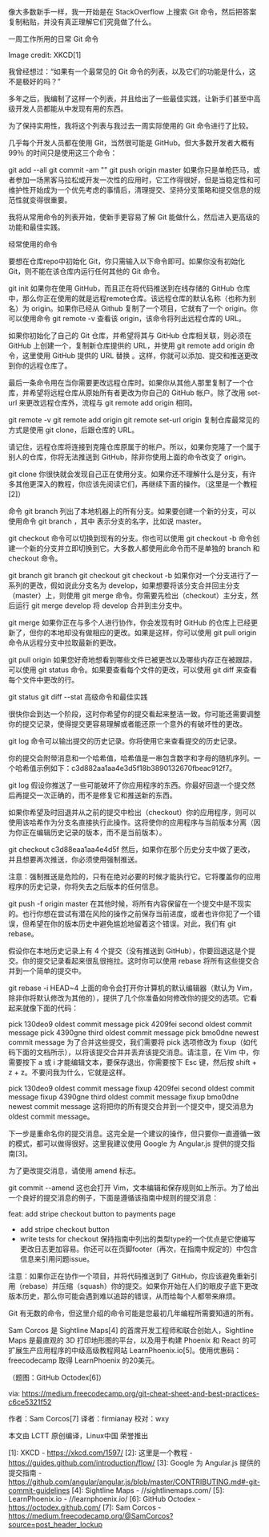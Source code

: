 像大多数新手一样，我一开始是在 StackOverflow 上搜索 Git 命令，然后把答案复制粘贴，并没有真正理解它们究竟做了什么。

一周工作所用的日常 Git 命令

Image credit: XKCD[1]

我曾经想过：“如果有一个最常见的 Git 命令的列表，以及它们的功能是什么，这不是极好的吗？”

多年之后，我编制了这样一个列表，并且给出了一些最佳实践，让新手们甚至中高级开发人员都能从中发现有用的东西。

为了保持实用性，我将这个列表与我过去一周实际使用的 Git 命令进行了比较。

几乎每个开发人员都在使用 Git，当然很可能是 GitHub。但大多数开发者大概有 99％ 的时间只是使用这三个命令：

git add --all
git commit -am "<message>"
git push origin master
如果你只是单枪匹马，或者参加一场黑客马拉松或开发一次性的应用时，它工作得很好，但是当稳定性和可维护性开始成为一个优先考虑的事情后，清理提交、坚持分支策略和提交信息的规范性就变得很重要。

我将从常用命令的列表开始，使新手更容易了解 Git 能做什么，然后进入更高级的功能和最佳实践。

经常使用的命令

要想在仓库repo中初始化 Git，你只需输入以下命令即可。如果你没有初始化 Git，则不能在该仓库内运行任何其他的 Git 命令。

git init
如果你在使用 GitHub，而且正在将代码推送到在线存储的 GitHub 仓库中，那么你正在使用的就是远程remote仓库。该远程仓库的默认名称（也称为别名）为 origin。如果你已经从 Github 复制了一个项目，它就有了一个 origin。你可以使用命令 git remote -v 查看该 origin，该命令将列出远程仓库的 URL。

如果你初始化了自己的 Git 仓库，并希望将其与 GitHub 仓库相关联，则必须在 GitHub 上创建一个，复制新仓库提供的 URL，并使用 git remote add origin <URL> 命令，这里使用 GitHub 提供的 URL 替换 <URL>。这样，你就可以添加、提交和推送更改到你的远程仓库了。

最后一条命令用在当你需要更改远程仓库时。如果你从其他人那里复制了一个仓库，并希望将远程仓库从原始所有者更改为你自己的 GitHub 帐户。除了改用 set-url 来更改远程仓库外，流程与 git remote add origin 相同。

git remote -v
git remote add origin <url>
git remote set-url origin <url>
复制仓库最常见的方式是使用 git clone，后跟仓库的 URL。

请记住，远程仓库将连接到克隆仓库原属于的帐户。所以，如果你克隆了一个属于别人的仓库，你将无法推送到 GitHub，除非你使用上面的命令改变了 origin。

git clone <url>
你很快就会发现自己正在使用分支。如果你还不理解什么是分支，有许多其他更深入的教程，你应该先阅读它们，再继续下面的操作。（这里是一个教程[2]）

命令 git branch 列出了本地机器上的所有分支。如果要创建一个新的分支，可以使用命令 git branch <name>，其中 <name> 表示分支的名字，比如说 master。

git checkout <name> 命令可以切换到现有的分支。你也可以使用 git checkout -b 命令创建一个新的分支并立即切换到它。大多数人都使用此命令而不是单独的 branch 和 checkout 命令。

git branch
git branch <name>
git checkout <name>
git checkout -b <name>
如果你对一个分支进行了一系列的更改，假如说此分支名为 develop，如果想要将该分支合并回主分支（master）上，则使用 git merge <branch> 命令。你需要先检出（checkout）主分支，然后运行 git merge develop 将 develop 合并到主分支中。

git merge <branch>
如果你正在与多个人进行协作，你会发现有时 GitHub 的仓库上已经更新了，但你的本地却没有做相应的更改。如果是这样，你可以使用 git pull origin <branch> 命令从远程分支中拉取最新的更改。

git pull origin <branch>
如果您好奇地想看到哪些文件已被更改以及哪些内存正在被跟踪，可以使用 git status 命令。如果要查看每个文件的更改，可以使用 git diff 来查看每个文件中更改的行。

git status
git diff --stat
高级命令和最佳实践

很快你会到达一个阶段，这时你希望你的提交看起来整洁一致。你可能还需要调整你的提交记录，使得提交更容易理解或者能还原一个意外的有破坏性的更改。

git log 命令可以输出提交的历史记录。你将使用它来查看提交的历史记录。

你的提交会附带消息和一个哈希值，哈希值是一串包含数字和字母的随机序列。一个哈希值示例如下：c3d882aa1aa4e3d5f18b3890132670fbeac912f7。

git log
假设你推送了一些可能破坏了你应用程序的东西。你最好回退一个提交然后再提交一次正确的，而不是修复它和推送新的东西。

如果你希望及时回退并从之前的提交中检出（checkout）你的应用程序，则可以使用该哈希作为分支名直接执行此操作。这将使你的应用程序与当前版本分离（因为你正在编辑历史记录的版本，而不是当前版本）。

git checkout c3d88eaa1aa4e4d5f
然后，如果你在那个历史分支中做了更改，并且想要再次推送，你必须使用强制推送。

注意：强制推送是危险的，只有在绝对必要的时候才能执行它。它将覆盖你的应用程序的历史记录，你将失去之后版本的任何信息。

git push -f origin master
在其他时候，将所有内容保留在一个提交中是不现实的。也行你想在尝试有潜在风险的操作之前保存当前进度，或者也许你犯了一个错误，但希望在你的版本历史中避免尴尬地留着这个错误。对此，我们有 git rebase。

假设你在本地历史记录上有 4 个提交（没有推送到 GitHub），你要回退这是个提交。你的提交记录看起来很乱很拖拉。这时你可以使用 rebase 将所有这些提交合并到一个简单的提交中。

git rebase -i HEAD~4
上面的命令会打开你计算机的默认编辑器（默认为 Vim，除非你将默认修改为其他的），提供了几个你准备如何修改你的提交的选项。它看起来就像下面的代码：

pick 130deo9 oldest commit message
pick 4209fei second oldest commit message
pick 4390gne third oldest commit message
pick bmo0dne newest commit message
为了合并这些提交，我们需要将 pick 选项修改为 fixup（如代码下面的文档所示），以将该提交合并并丢弃该提交消息。请注意，在 Vim 中，你需要按下 a 或 i 才能编辑文本，要保存退出，你需要按下 Esc 键，然后按 shift + z + z。不要问我为什么，它就是这样。

pick 130deo9 oldest commit message
fixup 4209fei second oldest commit message
fixup 4390gne third oldest commit message
fixup bmo0dne newest commit message
这将把你的所有提交合并到一个提交中，提交消息为 oldest commit message。

下一步是重命名你的提交消息。这完全是一个建议的操作，但只要你一直遵循一致的模式，都可以做得很好。这里我建议使用 Google 为 Angular.js 提供的提交指南[3]。

为了更改提交消息，请使用 amend 标志。

git commit --amend
这也会打开 Vim，文本编辑和保存规则如上所示。为了给出一个良好的提交消息的例子，下面是遵循该指南中规则的提交消息：

feat: add stripe checkout button to payments page
- add stripe checkout button
- write tests for checkout
保持指南中列出的类型type的一个优点是它使编写更改日志更加容易。你还可以在页脚footer（再次，在指南中规定的）中包含信息来引用问题issue。

注意：如果你正在协作一个项目，并将代码推送到了 GitHub，你应该避免重新引用（rebase）并压缩（squash）你的提交。如果你开始在人们的眼皮子底下更改版本历史，那么你可能会遇到难以追踪的错误，从而给每个人都带来麻烦。

Git 有无数的命令，但这里介绍的命令可能是您最初几年编程所需要知道的所有。

Sam Corcos 是 Sightline Maps[4] 的首席开发工程师和联合创始人，Sightline Maps 是最直观的 3D 打印地形图的平台，以及用于构建 Phoenix 和 React 的可扩展生产应用程序的中级高级教程网站 LearnPhoenix.io[5]。使用优惠码：freecodecamp 取得 LearnPhoenix 的20美元。

（题图：GitHub Octodex[6]）

via: https://medium.freecodecamp.org/git-cheat-sheet-and-best-practices-c6ce5321f52

作者：Sam Corcos[7] 译者：firmianay 校对：wxy

本文由 LCTT 原创编译，Linux中国 荣誉推出

[1]: XKCD - https://xkcd.com/1597/
[2]: 这里是一个教程 - https://guides.github.com/introduction/flow/
[3]: Google 为 Angular.js 提供的提交指南 - https://github.com/angular/angular.js/blob/master/CONTRIBUTING.md#-git-commit-guidelines
[4]: Sightline Maps - //sightlinemaps.com/
[5]: LearnPhoenix.io - //learnphoenix.io/
[6]: GitHub Octodex - https://octodex.github.com/
[7]: Sam Corcos - https://medium.freecodecamp.org/@SamCorcos?source=post_header_lockup